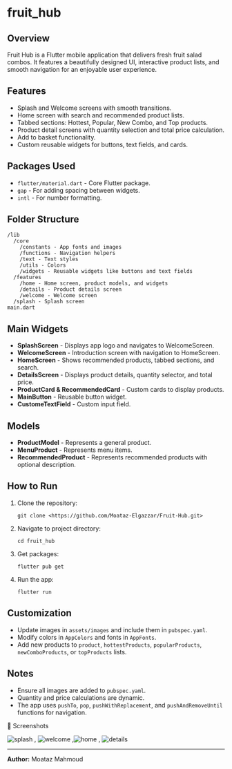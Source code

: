 # fruit_hub

## Overview
Fruit Hub is a Flutter mobile application that delivers fresh fruit salad combos. It features a beautifully designed UI, interactive product lists, and smooth navigation for an enjoyable user experience.

## Features
- Splash and Welcome screens with smooth transitions.
- Home screen with search and recommended product lists.
- Tabbed sections: Hottest, Popular, New Combo, and Top products.
- Product detail screens with quantity selection and total price calculation.
- Add to basket functionality.
- Custom reusable widgets for buttons, text fields, and cards.

## Packages Used
- `flutter/material.dart` - Core Flutter package.
- `gap` - For adding spacing between widgets.
- `intl` - For number formatting.

## Folder Structure
```
/lib
  /core
    /constants - App fonts and images
    /functions - Navigation helpers
    /text - Text styles
    /utils - Colors
    /widgets - Reusable widgets like buttons and text fields
  /features
    /home - Home screen, product models, and widgets
    /details - Product details screen
    /welcome - Welcome screen
  /splash - Splash screen
main.dart
```

## Main Widgets
- **SplashScreen** - Displays app logo and navigates to WelcomeScreen.
- **WelcomeScreen** - Introduction screen with navigation to HomeScreen.
- **HomeScreen** - Shows recommended products, tabbed sections, and search.
- **DetailsScreen** - Displays product details, quantity selector, and total price.
- **ProductCard & RecommendedCard** - Custom cards to display products.
- **MainButton** - Reusable button widget.
- **CustomeTextField** - Custom input field.

## Models
- **ProductModel** - Represents a general product.
- **MenuProduct** - Represents menu items.
- **RecommendedProduct** - Represents recommended products with optional description.

## How to Run
1. Clone the repository:
   ```
   git clone <https://github.com/Moataz-Elgazzar/Fruit-Hub.git>
   ```
2. Navigate to project directory:
   ```
   cd fruit_hub
   ```
3. Get packages:
   ```
   flutter pub get
   ```
4. Run the app:
   ```
   flutter run
   ```

## Customization
- Update images in `assets/images` and include them in `pubspec.yaml`.
- Modify colors in `AppColors` and fonts in `AppFonts`.
- Add new products to `product`, `hottestProducts`, `popularProducts`, `newComboProducts`, or `topProducts` lists.

## Notes
- Ensure all images are added to `pubspec.yaml`.
- Quantity and price calculations are dynamic.
- The app uses `pushTo`, `pop`, `pushWithReplacement`, and `pushAndRemoveUntil` functions for navigation.


📸 Screenshots
 
 ![splash](splash_screen.png) , ![welcome](welcome_screen.png)  ,![home](home_screen.png) , ![details](details_screen.png)
 


---
**Author:** Moataz Mahmoud
